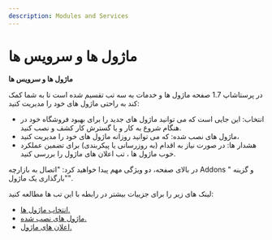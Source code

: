 ```yaml
---
description: Modules and Services
---
```


# ماژول ها و سرویس ها

**ماژول ها و سرویس ها**

در پرستاشاپ 1.7 صفحه ماژول ها و خدمات به سه تب تقسیم شده است تا به شما کمک کند به راحتی ماژول های خود را مدیریت کنید:

* انتخاب: این جایی است که می توانید ماژول های جدید را برای بهبود فروشگاه خود در هنگام شروع به کار و یا گسترش کار کشف و نصب کنید.
* ماژول های نصب شده: که می توانید روزانه ماژول های خود را مدیریت کنید،
* هشدار ها: در صورت نیاز به اقدام (به روزرسانی یا پیکربندی) برای تضمین عملکرد خوب ماژول ها ، تب اعلان های ماژول را بررسی کنید.

در بالای صفحه، دو ویژگی مهم پیدا خواهید کرد: "اتصال به بازارچه Addons " و گزینه "بارگذاری یک ماژول".

لینک های زیر را برای جزییات بیشتر در رابطه با این تب ها مطالعه کنید:

* [انتخاب ماژول ها.](https://app.gitbook.com/s/-ME3cW3NJikhAO22QAUt/rahnmay-karbr/mghazh-khwd-ra-bhbwd-bkhshyd/mdyryt-mazhwl-ha/www)
* [ماژول های نصب شده.](https://app.gitbook.com/s/-ME3cW3NJikhAO22QAUt/rahnmay-karbr/mghazh-khwd-ra-bhbwd-bkhshyd/mdyryt-mazhwl-ha/w)
* [اعلان های ماژول.](https://app.gitbook.com/s/-ME3cW3NJikhAO22QAUt/rahnmay-karbr/mghazh-khwd-ra-bhbwd-bkhshyd/mdyryt-mazhwl-ha/1)
